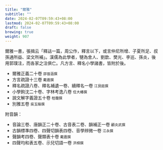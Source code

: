 ```yaml
---
title: "爾雅"
subtitle: ""
date: 2024-02-07T09:59:43+08:00
lastmod: 2024-02-07T09:59:43+08:00
draft: false
brewing: true
weight: 907
---
```



爾雅一書，張揖云「釋詁一篇，周公作，釋言以下，或言仲尼所增、子夏所足、叔孫通所益、梁文所補」。漢儒為此學者，犍為舍人、劉歆、樊光、李巡、孫炎，後用郭璞注，而各家之注俱亡。凡方言、釋名小學諸書，皆附於後。

- 爾雅正義二十卷 <small>邵晉涵撰</small>
- 方言疏證十三卷 <small>戴震撰</small>
- 釋名疏證八卷、釋名補遺一卷、續釋名一卷 <small>江艮庭撰</small>
- 小學鉤沈二十卷、字林考逸八卷 <small>任大椿撰</small>
- 說文解字義證五十卷 <small>桂馥撰</small>
- 別雅五卷 <small>吳玉搢撰</small>

附音韻：

- 音論三卷、唐韻正二十卷、古音表二卷、韻補正一卷 <small>顧炎武撰</small>
- 古韻標準四卷、四聲切韻表四卷、音學辨微一卷 <small>江永撰</small>
- 聲韻考四卷、聲類表十卷 <small>戴震撰</small>
- 四聲均和表五卷、示兒切語一卷 <small>洪榜撰</small>
